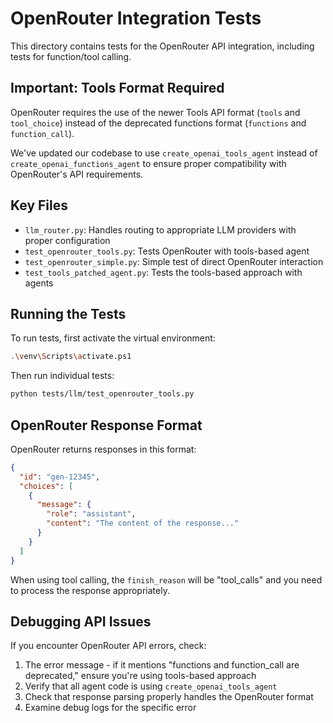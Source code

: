 # OpenRouter Integration Tests

This directory contains tests for the OpenRouter API integration, including tests for function/tool calling.

## Important: Tools Format Required

OpenRouter requires the use of the newer Tools API format (`tools` and `tool_choice`) instead of the deprecated functions format (`functions` and `function_call`). 

We've updated our codebase to use `create_openai_tools_agent` instead of `create_openai_functions_agent` to ensure proper compatibility with OpenRouter's API requirements.

## Key Files

- `llm_router.py`: Handles routing to appropriate LLM providers with proper configuration
- `test_openrouter_tools.py`: Tests OpenRouter with tools-based agent
- `test_openrouter_simple.py`: Simple test of direct OpenRouter interaction
- `test_tools_patched_agent.py`: Tests the tools-based approach with agents

## Running the Tests

To run tests, first activate the virtual environment:

```bash
.\venv\Scripts\activate.ps1
```

Then run individual tests:

```bash
python tests/llm/test_openrouter_tools.py
```

## OpenRouter Response Format

OpenRouter returns responses in this format:

```json
{
  "id": "gen-12345",
  "choices": [
    {
      "message": {
        "role": "assistant",
        "content": "The content of the response..."
      }
    }
  ]
}
```

When using tool calling, the `finish_reason` will be "tool_calls" and you need to process the response appropriately.

## Debugging API Issues

If you encounter OpenRouter API errors, check:

1. The error message - if it mentions "functions and function_call are deprecated," ensure you're using tools-based approach
2. Verify that all agent code is using `create_openai_tools_agent` 
3. Check that response parsing properly handles the OpenRouter format
4. Examine debug logs for the specific error 
 